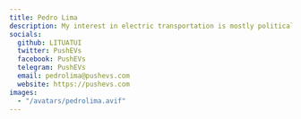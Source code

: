 ```yaml
---
title: Pedro Lima
description: My interest in electric transportation is mostly political. I’m tired of coups and wars for oil. My expectation is that the adoption of electric transportation will be a factor for peace and democracy all over the world.
socials:
  github: LITUATUI
  twitter: PushEVs
  facebook: PushEVs
  telegram: PushEVs
  email: pedrolima@pushevs.com
  website: https://pushevs.com
images:
  - "/avatars/pedrolima.avif"
---
```

